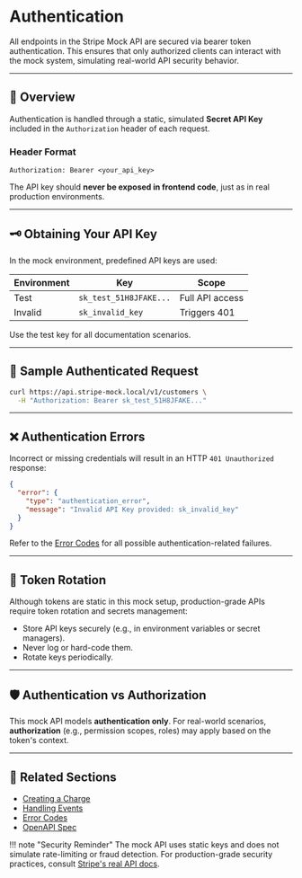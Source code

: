 # Authentication

All endpoints in the Stripe Mock API are secured via bearer token authentication. This ensures that only authorized clients can interact with the mock system, simulating real-world API security behavior.

---

## 🔐 Overview

Authentication is handled through a static, simulated **Secret API Key** included in the `Authorization` header of each request.

### Header Format

````http
Authorization: Bearer <your_api_key>
````

The API key should **never be exposed in frontend code**, just as in real production environments.

---

## 🗝️ Obtaining Your API Key

In the mock environment, predefined API keys are used:

| Environment | Key                    | Scope           |
| ----------- | ---------------------- | --------------- |
| Test        | `sk_test_51H8JFAKE...` | Full API access |
| Invalid     | `sk_invalid_key`       | Triggers 401    |

Use the test key for all documentation scenarios.

---

## 🧪 Sample Authenticated Request

```bash
curl https://api.stripe-mock.local/v1/customers \
  -H "Authorization: Bearer sk_test_51H8JFAKE..."
```

---

## ❌ Authentication Errors

Incorrect or missing credentials will result in an HTTP `401 Unauthorized` response:

```json
{
  "error": {
    "type": "authentication_error",
    "message": "Invalid API Key provided: sk_invalid_key"
  }
}
```

Refer to the [Error Codes](../reference/errors.md#authentication_error) for all possible authentication-related failures.

---

## 🔄 Token Rotation

Although tokens are static in this mock setup, production-grade APIs require token rotation and secrets management:

* Store API keys securely (e.g., in environment variables or secret managers).
* Never log or hard-code them.
* Rotate keys periodically.

---

## 🛡️ Authentication vs Authorization

This mock API models **authentication only**. For real-world scenarios, **authorization** (e.g., permission scopes, roles) may apply based on the token's context.

---

## 📘 Related Sections

* [Creating a Charge](../api/creating-a-charge.md)
* [Handling Events](../webhooks/handling-events.md)
* [Error Codes](../reference/errors.md)
* [OpenAPI Spec](../reference/openapi.md)

!!! note "Security Reminder"
The mock API uses static keys and does not simulate rate-limiting or fraud detection. For production-grade security practices, consult [Stripe's real API docs](https://stripe.com/docs/api/authentication).


